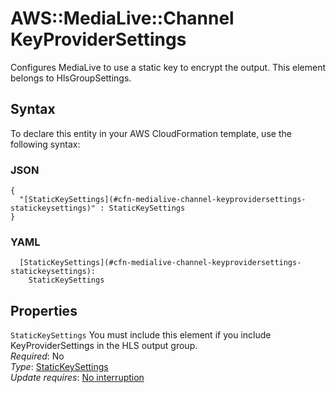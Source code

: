 # AWS::MediaLive::Channel KeyProviderSettings<a name="aws-properties-medialive-channel-keyprovidersettings"></a>

Configures MediaLive to use a static key to encrypt the output\. This element belongs to HlsGroupSettings\.

## Syntax<a name="aws-properties-medialive-channel-keyprovidersettings-syntax"></a>

To declare this entity in your AWS CloudFormation template, use the following syntax:

### JSON<a name="aws-properties-medialive-channel-keyprovidersettings-syntax.json"></a>

```
{
  "[StaticKeySettings](#cfn-medialive-channel-keyprovidersettings-statickeysettings)" : StaticKeySettings
}
```

### YAML<a name="aws-properties-medialive-channel-keyprovidersettings-syntax.yaml"></a>

```
  [StaticKeySettings](#cfn-medialive-channel-keyprovidersettings-statickeysettings): 
    StaticKeySettings
```

## Properties<a name="aws-properties-medialive-channel-keyprovidersettings-properties"></a>

`StaticKeySettings`  <a name="cfn-medialive-channel-keyprovidersettings-statickeysettings"></a>
You must include this element if you include KeyProviderSettings in the HLS output group\.  
*Required*: No  
*Type*: [StaticKeySettings](aws-properties-medialive-channel-statickeysettings.md)  
*Update requires*: [No interruption](https://docs.aws.amazon.com/AWSCloudFormation/latest/UserGuide/using-cfn-updating-stacks-update-behaviors.html#update-no-interrupt)